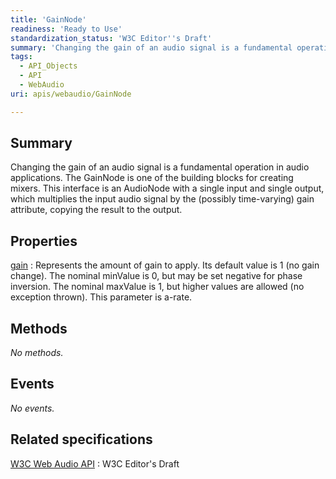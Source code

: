 ```yaml
---
title: 'GainNode'
readiness: 'Ready to Use'
standardization_status: 'W3C Editor''s Draft'
summary: 'Changing the gain of an audio signal is a fundamental operation in audio applications. The GainNode is one of the building blocks for creating mixers. This interface is an AudioNode with a single input and single output, which multiplies the input audio signal by the (possibly time-varying) gain attribute, copying the result to the output.'
tags:
  - API_Objects
  - API
  - WebAudio
uri: apis/webaudio/GainNode

---
```

## Summary

Changing the gain of an audio signal is a fundamental operation in audio applications. The GainNode is one of the building blocks for creating mixers. This interface is an AudioNode with a single input and single output, which multiplies the input audio signal by the (possibly time-varying) gain attribute, copying the result to the output.

## Properties

[gain](/apis/webaudio/GainNode/gain)
:   Represents the amount of gain to apply. Its default value is 1 (no gain change). The nominal minValue is 0, but may be set negative for phase inversion. The nominal maxValue is 1, but higher values are allowed (no exception thrown). This parameter is a-rate.

## Methods

*No methods.*

## Events

*No events.*

## Related specifications

[W3C Web Audio API](http://webaudio.github.io/web-audio-api/)
:   W3C Editor's Draft
